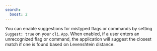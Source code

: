 ```yaml
---
search:
  boost: 2
---
```


You can enable suggestions for mistyped flags or commands by setting `Suggest: true` on your `cli.App`. When enabled, if a user enters an unrecognized flag or command, the application will suggest the closest match if one is found based on Levenshtein distance.
